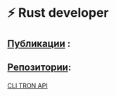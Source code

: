 # ⚡ Rust developer <p>
## [Публикации](https://teletype.in/@x0fibonacci) : <p>
## [Репозитории](https://github.com/x0Fibonacci?tab=repositories): <p>
[CLI TRON API](https://github.com/x0Fibonacci/tronapi) <p>
<!---
x0Fibonacci/x0Fibonacci is a ✨ special ✨ repository because its `README.md` (this file) appears on your GitHub profile.
You can click the Preview link to take a look at your changes.
--->
